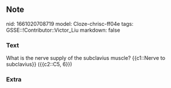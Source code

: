 ## Note
nid: 1661020708719
model: Cloze-chrisc-ff04e
tags: GSSE::!Contributor::Victor_Liu
markdown: false

### Text
What is the nerve supply of the subclavius muscle? {{c1::Nerve to subclavius}} ({{c2::C5, 6}})

### Extra

